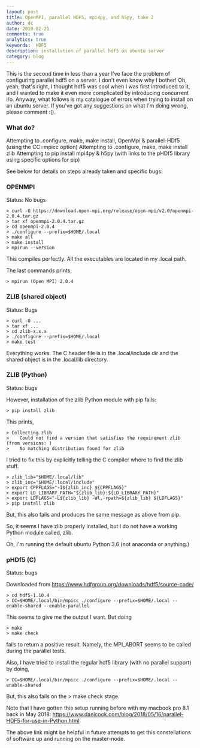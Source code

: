 ```yaml
---
layout: post
title: OpenMPI, parallel HDF5, mpi4py, and h5py, take 2
author: dc
date: 2019-02-21
comments: true
analytics: true
keywords:  HDF5
description: installation of parallel hdf5 on ubuntu server
category: blog
---
```


This is the second time in less than a year I've face the problem of configuring parallel hdf5 on a server. I don't even know why I bother! Oh, yeah, that's right, I thought hdf5 was cool when I was first introduced to it, and I wanted to make it even more complicated by introducing concurrent i/o. Anyway, what follows is my catalogue of errors when trying to install on an ubuntu server. If you've got any suggestions on what I'm doing wrong, please comment :().

### What do?

Attempting to .configure, make, make install, OpenMpi & parallel-HDf5 (using the CC=mpicc option)
Attempting to .configure, make, make install zlib
Attempting to pip install mpi4py & h5py (with links to the pHDf5 library using specific options for pip)

See below for details on steps already taken and specific bugs:

### OPENMPI
Status: No bugs
```
> curl -O https://download.open-mpi.org/release/open-mpi/v2.0/openmpi-2.0.4.tar.gz
> tar xf openmpi-2.0.4.tar.gz
> cd openmpi-2.0.4
> ./configure --prefix=$HOME/.local
> make all
> make install
> mpirun --version
```
This compiles perfectly. All the executables are located in my .local path.

The last commands prints,
```
> mpirun (Open MPI) 2.0.4
```
### ZLIB (shared object)
Status: Bugs
```
> curl -O ...
> tar xf ...
> cd zlib-x.x.x
> ./configure --prefix=$HOME/.local
> make test
```

Everything works. The C header file is in the .local/include dir and the shared object is in the .local/lib directory.

### ZLIB (Python)
Status: bugs

However, installation of the zlib Python module with pip fails:
```
> pip install zlib
```
This prints,
```
> Collecting zlib
>    Could not find a version that satisfies the requirement zlib (from versions: )
>    No matching distribution found for zlib
```
I tried to fix this by explicitly telling the C compiler where to find the zlib stuff.
```
> zlib_lib="$HOME/.local/lib"
> zlib_inc="$HOME/.local/include"
> export CPPFLAGS="-I${zlib_inc} ${CPPFLAGS}"
> export LD_LIBRARY_PATH="${zlib_lib}:${LD_LIBRARY_PATH}"
> export LDFLAGS="-L${zlib_lib} -Wl,-rpath=${zlib_lib} ${LDFLAGS}"
> pip install zlib
```
But, this also fails and produces the same message as above from pip.

So, it seems I have zlib properly installed, but I do not have a working Python module called, zlib.

Oh, I'm running the default ubuntu Python 3.6 (not anaconda or anything.)

### pHDf5 (C)
Status: bugs

Downloaded from https://www.hdfgroup.org/downloads/hdf5/source-code/
```
> cd hdf5-1.10.4
> CC=$HOME/.local/bin/mpicc ./configure --prefix=$HOME/.local --enable-shared --enable-parallel
```
This seems to give me the output I want. But doing
```
> make
> make check
```
fails to return a positive result. Namely, the MPI_ABORT seems to be called during the parallel tests.

Also, I have tried to install the regular hdf5 library (with no parallel support) by doing,
```
> CC=$HOME/.local/bin/mpicc ./configure --prefix=$HOME/.local --enable-shared
```
But, this also fails on the > make check stage.

Note that I have gotten this setup running before with my macbook pro 8.1 back in May 2018:
https://www.danjcook.com/blog/2018/05/16/parallel-HDF5-for-use-in-Python.html

The above link might be helpful in future attempts to get this constellations of software up and running on the master-node.
